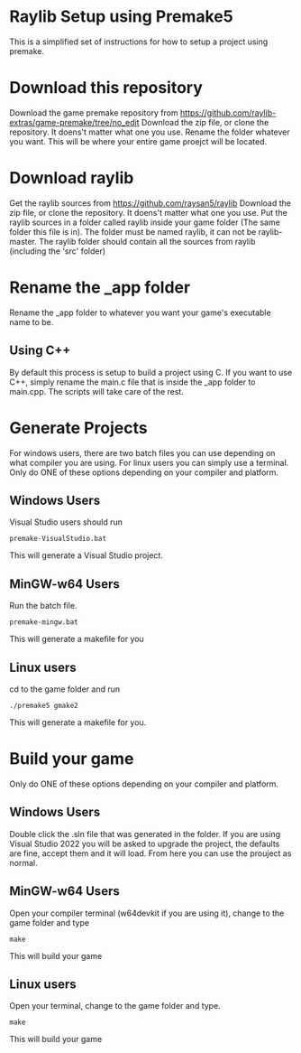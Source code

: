# Raylib Setup using Premake5
This is a simplified set of instructions for how to setup a project using premake.

# Download this repository
Download the game premake repository from 
https://github.com/raylib-extras/game-premake/tree/no_edit
Download the zip file, or clone the repository. It doens't matter what one you use.
Rename the folder whatever you want. This will be where your entire game proejct will be located.

# Download raylib
Get the raylib sources from 
https://github.com/raysan5/raylib
Download the zip file, or clone the repository. It doens't matter what one you use.
Put the raylib sources in a folder called raylib inside your game folder (The same folder this file is in). The folder must be named raylib, it can not be raylib-master. The raylib folder should contain all the sources from raylib (including the 'src' folder)

# Rename the _app folder 
Rename the _app folder to whatever you want your game's executable name to be.

## Using C++
By default this process is setup to build a project using C. If you want to use C++, simply rename the main.c file that is inside the _app folder to main.cpp. The scripts will take care of the rest.

# Generate Projects
For windows users, there are two batch files you can use depending on what compiler you are using. For linux users you can simply use a terminal.
Only do ONE of these options depending on your compiler and platform.
## Windows Users
Visual Studio users should run

    premake-VisualStudio.bat
	
This will generate a Visual Studio project.
	
## MinGW-w64 Users
Run the batch file.

    premake-mingw.bat

This will generate a makefile for you
	
## Linux users
cd to the game folder and run

    ./premake5 gmake2

This will generate a makefile for you.
	
# Build your game
Only do ONE of these options depending on your compiler and platform.
## Windows Users
Double click the .sln file that was generated in the folder. If you are using Visual Studio 2022 you will be asked to upgrade the project, the defaults are fine, accept them and it will load.
From here you can use the prouject as normal.
	
## MinGW-w64 Users
Open your compiler terminal (w64devkit if you are using it), change to the game folder and type 

    make
	
This will build your game
	
## Linux users
Open your terminal, change to the game folder and type.

    make
	
This will build your game
	
